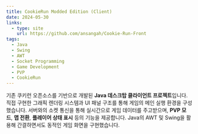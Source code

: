 ```yaml
---
title: CookieRun Modded Edition (Client)
date: 2024-05-30
links:
  - type: site
    url: https://github.com/ansangah/Cookie-Run-Front
tags:
  - Java
  - Swing
  - AWT
  - Socket Programming
  - Game Development
  - PVP
  - CookieRun
---
```

<div data-pagefind-body>

기존 쿠키런 오픈소스를 기반으로 개발된 **Java 데스크탑 클라이언트 프로젝트**입니다.
직접 구현한 그래픽 렌더링 시스템과 UI 패널 구조를 통해 게임의 메인 실행 환경을 구성했습니다.
서버와의 소켓 통신을 통해 실시간으로 게임 데이터를 주고받으며,
**PVP 모드**, **맵 전환**, **플레이어 상태 표시** 등의 기능을 제공합니다.
Java의 AWT 및 Swing을 활용해 간결하면서도 동적인 게임 화면을 구현했습니다.

</div>